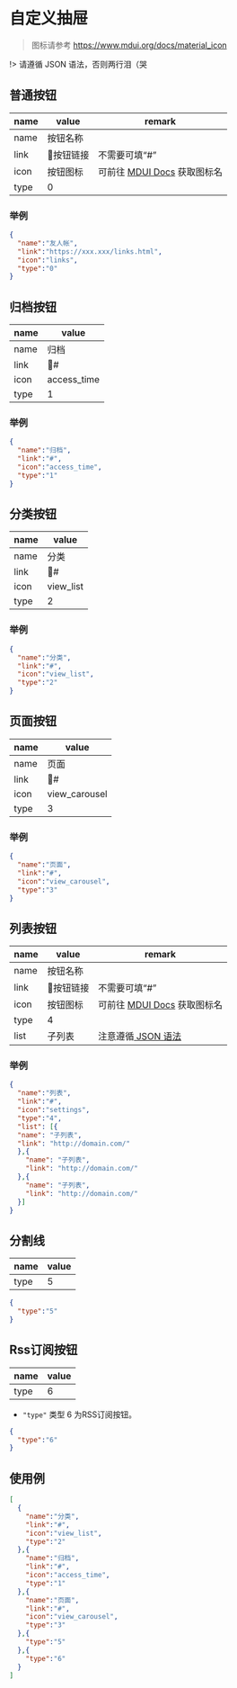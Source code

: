 # 自定义抽屉

> 图标请参考 https://www.mdui.org/docs/material_icon

!> 请遵循 JSON 语法，否则两行泪（哭

## 普通按钮

|name|value|remark|
|----|----|----|
|name|按钮名称||
|link|按钮链接|不需要可填“#”|
|icon|按钮图标|可前往 [MDUI Docs](https://www.mdui.org/docs/material_icon) 获取图标名|
|type|0||

### 举例

```json
{
  "name":"友人帐",
  "link":"https://xxx.xxx/links.html",
  "icon":"links",
  "type":"0"
}
```

## 归档按钮

|name|value|
|----|----|
|name|归档|
|link|#|
|icon|access_time|
|type|1|

### 举例

```json
{
  "name":"归档",
  "link":"#",
  "icon":"access_time",
  "type":"1"
}
```

## 分类按钮

|name|value|
|----|----|
|name|分类|
|link|#|
|icon|view_list|
|type|2|

### 举例

```json
{
  "name":"分类",
  "link":"#",
  "icon":"view_list",
  "type":"2"
}
```

## 页面按钮

|name|value|
|----|----|
|name|页面|
|link|#|
|icon|view_carousel|
|type|3|

### 举例

```json
{
  "name":"页面",
  "link":"#",
  "icon":"view_carousel",
  "type":"3"
}
```

## 列表按钮

|name|value|remark|
|----|----|----|
|name|按钮名称||
|link|按钮链接|不需要可填“#”|
|icon|按钮图标|可前往 [MDUI Docs](https://www.mdui.org/docs/material_icon) 获取图标名|
|type|4||
|list|子列表|注意遵循[ JSON 语法](http://www.w3school.com.cn/json/json_syntax.asp)|

### 举例

```json
{
  "name":"列表",
  "link":"#",
  "icon":"settings",
  "type":"4",
  "list": [{
  "name": "子列表",
  "link": "http://domain.com/"
  },{
    "name": "子列表",
    "link": "http://domain.com/"
  },{
    "name": "子列表",
    "link": "http://domain.com/"
  }]
}
```

## 分割线

|name|value|
|----|----|
|type|5|

```json
{
  "type":"5"
}
```

## Rss订阅按钮

|name|value|
|----|----|
|type|6|

- `"type"` 类型 6 为RSS订阅按钮。

```json
{
  "type":"6"
}
```

## 使用例

```json
[
  {
    "name":"分类",
    "link":"#",
    "icon":"view_list",
    "type":"2"
  },{
    "name":"归档",
    "link":"#",
    "icon":"access_time",
    "type":"1"
  },{
    "name":"页面",
    "link":"#",
    "icon":"view_carousel",
    "type":"3"
  },{
    "type":"5"
  },{
    "type":"6"
  }
]
```